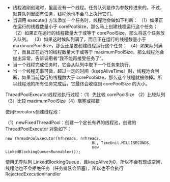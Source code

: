 <ul>
  <li>线程池刚创建时，里面没有一个线程。任务队列是作为参数传进来的。不过，就算队列里面有任务，线程池也不会马上执行它们。</li>
  <li>当调用 execute() 方法添加一个任务时，线程池会做如下判断：
      （1）如果正在运行的线程数量小于 corePoolSize，那么马上创建线程运行这个任务；
      （2）如果正在运行的线程数量大于或等于 corePoolSize，那么将这个任务放入队列。
      （3）如果这时候队列满了，而且正在运行的线程数量小于 maximumPoolSize，那么还是要创建线程运行这个任务；
      （4）如果队列满了，而且正在运行的线程数量大于或等于 maximumPoolSize，那么线程池会抛出异常，告诉调用者“我不能再接受任务了”。
  </li>
  <li>当一个线程完成任务时，它会从队列中取下一个任务来执行。</li>
  <li>当一个线程无事可做，超过一定的时间（keepAliveTime）时，线程池会判断，如果当前运行的线程数大于 corePoolSize，那么这个线程就被停掉。所以线程池的所有任务完成后，它最终会收缩到 corePoolSize 的大小。</li>
</ul>

ThreadPoolExecutor线程池执行过程：（1）先比较 corePoolSize （2）比较队列（3）比较 maximumPoolSize（4）阻塞或报错

使用Executors创建线程池：

（1）newFixedThreadPool：创建一个定长有界的线程池，创建的 ThreadPoolExecutor 对象如下：
```
new ThreadPoolExecutor(nThreads, nThreads,
                                      0L, TimeUnit.MILLISECONDS,
                                      new LinkedBlockingQueue<Runnable>());
```
使用无界队列 LinkedBlockingQueue，且keepAlive为0，所以不会有现成空闲，线程池也不会拒绝任务（任务排队会阻塞），所以也不会执行 RejectedExecutionHandler
